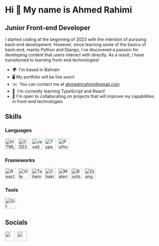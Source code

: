 # Hi 👋 My name is Ahmed Rahimi

## Junior Front-end Developer

I started coding at the beginning of 2023 with the intention of pursuing back-end development. However, since learning some of the basics of back-end, mainly Python and Django, i've discovered a passion for developing content that users interact with directly. As a result, I have transitioned to learning front-end technologies!

- 🌍  I'm based in Bahrain
- 🖥️ My portfolio will be live soon!
- ✉️  You can contact me at [ahmedmrahimi@gmail.com](mailto:ahmedmrahimi@gmail.com)
- 🧠  I'm currently learning TypeScript and React!
- 🤝 I'm open to collaborating on projects that will improve my capabilities in front-end technologies

## Skills

### Languages

<p align="left">
<img src="https://raw.githubusercontent.com/danielcranney/readme-generator/main/public/icons/skills/html5-colored.svg" width="36" height="36" alt="HTML5"/>&nbsp;
<img src="https://raw.githubusercontent.com/danielcranney/readme-generator/main/public/icons/skills/css3-colored.svg" width="36" height="36" alt="CSS3"/>&nbsp;
<img src="https://raw.githubusercontent.com/danielcranney/readme-generator/main/public/icons/skills/javascript-colored.svg" width="36" height="36" alt="JavaScript"/>&nbsp;
<img src="https://raw.githubusercontent.com/danielcranney/readme-generator/main/public/icons/skills/typescript-colored.svg" width="36" height="36" alt="TypeScript"/>&nbsp;
<img src="https://raw.githubusercontent.com/danielcranney/readme-generator/main/public/icons/skills/python-colored.svg" width="36" height="36" alt="Python"/>&nbsp;
</p>

### Frameworks

<p align="left">
<img src="https://raw.githubusercontent.com/danielcranney/readme-generator/main/public/icons/skills/react-colored.svg" width="36" height="36" alt="React"/>&nbsp;
<img src="https://raw.githubusercontent.com/danielcranney/readme-generator/main/public/icons/skills/vite-colored.svg" width="36" height="36" alt="Vite"/>&nbsp;
<img src="https://raw.githubusercontent.com/danielcranney/readme-generator/main/public/icons/skills/tailwindcss-colored.svg" width="36" height="36" alt="TailwindCSS"/>&nbsp;
<img src="https://raw.githubusercontent.com/danielcranney/readme-generator/main/public/icons/skills/chakra-colored.svg" width="36" height="36" alt="Chakra UI"/>&nbsp;
<img src="https://raw.githubusercontent.com/danielcranney/readme-generator/main/public/icons/skills/materialui-colored.svg" width="36" height="36" alt="Material UI"/>&nbsp;
<img src="https://raw.githubusercontent.com/danielcranney/readme-generator/main/public/icons/skills/bootstrap-colored.svg" width="36" height="36" alt="Bootstrap"/>&nbsp;
<img src="https://raw.githubusercontent.com/danielcranney/readme-generator/main/public/icons/skills/django-colored.svg" width="36" height="36" alt="Django"/>&nbsp;
</p>

### Tools

<p align="left">
<img src="https://raw.githubusercontent.com/danielcranney/readme-generator/main/public/icons/skills/git-colored.svg" width="36" height="36" alt="Git"/>&nbsp;
</p>

## Socials

<p align="left">
<a href="https://www.linkedin.com/in/ahmed-rahimi-a33755259" target="_blank" rel="noreferrer" style="text-decoration: none;">
<img src="https://raw.githubusercontent.com/danielcranney/readme-generator/main/public/icons/socials/linkedin.svg" width="32" height="32"/></a>&nbsp;
<a href="https://www.github.com/DevRahimi" target="_blank" rel="noreferrer" style="text-decoration: none;">
<img src="https://raw.githubusercontent.com/danielcranney/readme-generator/main/public/icons/socials/github.svg" width="32" height="32"/></a>&nbsp;
</p>
